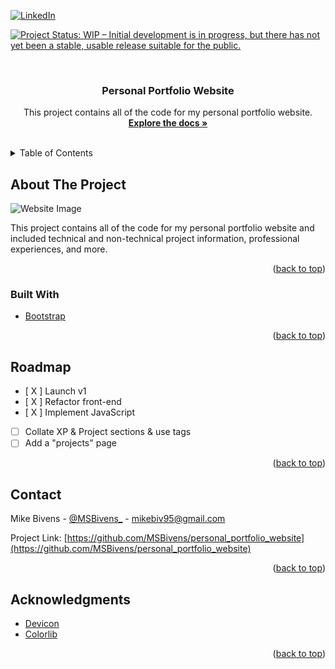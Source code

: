 <!-- To Do:
## Screenshot of completed project
## Include acknowledgements 
 -->
<div id="top"></div>




<!-- PROJECT SHIELDS -->
[![LinkedIn][linkedin-shield]](https://www.linkedin.com/in/msbivens/)

[![Project Status: WIP – Initial development is in progress, but there has not yet been a stable, usable release suitable for the public.](https://www.repostatus.org/badges/latest/wip.svg)](https://www.repostatus.org/#wip)


<!-- PROJECT HEADER -->
<br />
<div align="center">

<h3 align="center">Personal Portfolio Website</h3>

  <p align="center">
    This project contains all of the code for my personal portfolio website.
    <br />
    <a href="https://github.com/MSBivens/personal_portfolio_website"><strong>Explore the docs »</strong></a>
    <br />
    <br />
  </p>
</div>



<!-- TABLE OF CONTENTS -->
<details>
  <summary>Table of Contents</summary>
  <ol>
    <li>
      <a href="#about-the-project">About The Project</a>
      <ul>
        <li><a href="#built-with">Built With</a></li>
      </ul>
    </li>
    <li><a href="#roadmap">Roadmap</a></li>
    <li><a href="#contact">Contact</a></li>
    <li><a href="#acknowledgments">Acknowledgments</a></li>
  </ol>
</details>



<!-- ABOUT THE PROJECT -->
## About The Project

![Website Image](https://github.com/MSBivens/personal_portfolio_website/blob/master/external_images/portfolio_header.PNG)

This project contains all of the code for my personal portfolio website and included technical and non-technical project information, professional experiences, and more.

<p align="right">(<a href="#top">back to top</a>)</p>



### Built With

* [Bootstrap](https://getbootstrap.com)

<p align="right">(<a href="#top">back to top</a>)</p>

<!-- ROADMAP -->
## Roadmap

- [ X ] Launch v1
- [ X ] Refactor front-end
- [ X ] Implement JavaScript
- [ ] Collate XP & Project sections & use tags
- [ ] Add a "projects" page

<p align="right">(<a href="#top">back to top</a>)</p>



<!-- CONTACT -->
## Contact

Mike Bivens - [@MSBivens_](https://twitter.com/MSBivens_) - mikebiv95@gmail.com

Project Link: [https://github.com/MSBivens/personal_portfolio_website](https://github.com/MSBivens/personal_portfolio_website)

<p align="right">(<a href="#top">back to top</a>)</p>



<!-- ACKNOWLEDGMENTS -->
## Acknowledgments

* [Devicon](https://devicon.dev/)
* [Colorlib](https://colorlib.com/)

<p align="right">(<a href="#top">back to top</a>)</p>



<!-- MARKDOWN LINKS & IMAGES -->
<!-- https://www.markdownguide.org/basic-syntax/#reference-style-links -->
[contributors-shield]: https://img.shields.io/github/contributors/github_username/repo_name.svg?style=for-the-badge
[contributors-url]: https://github.com/github_username/repo_name/graphs/contributors
[forks-shield]: https://img.shields.io/github/forks/github_username/repo_name.svg?style=for-the-badge
[forks-url]: https://github.com/github_username/repo_name/network/members
[stars-shield]: https://img.shields.io/github/stars/github_username/repo_name.svg?style=for-the-badge
[stars-url]: https://github.com/github_username/repo_name/stargazers
[issues-shield]: https://img.shields.io/github/issues/github_username/repo_name.svg?style=for-the-badge
[issues-url]: https://github.com/github_username/repo_name/issues
[license-shield]: https://img.shields.io/github/license/github_username/repo_name.svg?style=for-the-badge
[license-url]: https://github.com/github_username/repo_name/blob/master/LICENSE.txt
[linkedin-shield]: https://img.shields.io/badge/-LinkedIn-black.svg?style=for-the-badge&logo=linkedin&colorB=555
[linkedin-url]: https://linkedin.com/in/linkedin_username
[product-screenshot]: images/screenshot.png
